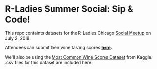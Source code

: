 # R-Ladies Summer Social: Sip & Code!

This repo containts datasets for the R-Ladies Chicago [Social Meetup](https://www.meetup.com/rladies-chicago/events/251993949/) on July 2, 2018.  
  
Attendees can submit their wine tasting scores **[here](https://goo.gl/forms/T7iWlNdCEWkFTBIg1).**  
  
We'll also be using the [Most Common Wine Scores Dataset](https://www.kaggle.com/residentmario/most-common-wine-scores) from Kaggle.   
.csv files for this dataset are included here.  
  
  
